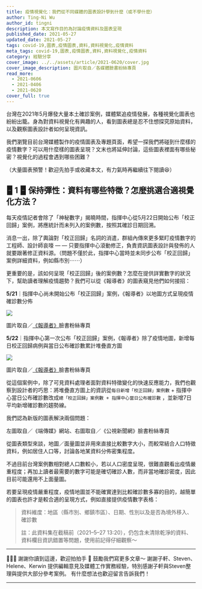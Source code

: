 ```yaml
---
title: 疫情視覺化：我們從不同媒體的圖表設計學到什麼（或不學什麼）
author: Ting-Ni Wu
author_id: tingni
description: 本文寫作目的為討論疫情資料及圖表呈現
published_date: 2021-05-27
updated_date: 2021-05-27
tags: covid-19,圖表,疫情圖表,資料,資料視覺化,疫情資料
meta_tags: covid-19,圖表,疫情圖表,資料,資料視覺化,疫情資料
category: 經驗分享
cover_image: ../../assets/article/2021-0620/cover.jpg
cover_image_description: 圖片取自／各媒體臉書紛絲專頁
read_more: 
  - 2021-0606
  - 2021-0406
  - 2021-0620
cover_full: true
---
```


<script>
  import Img from '$lib/article/Img.svelte'
</script>



台灣在2021年5月爆發大量本土確診案例，媒體緊追疫情發展，各種視覺化圖表也紛紛出籠。身為對資料視覺化有興趣的人，看到圖表總是忍不住想探究原始資料，以及觀察圖表設計者如何呈現資訊。

我們瀏覽目前台灣媒體製作的疫情圖表及專題頁面，希望一探我們將碰到什麼樣的疫情數字？可以用什麼樣的圖表呈現？文末也將延伸討論，這些圖表裡面有哪些秘密？視覺化的過程會遇到哪些困難？

（大量圖表預警！歡迎先拍手或收藏本文，有力氣時再繼續往下閱讀😆）

## 🁢 1 🁢 保持彈性：資料有哪些特徵？怎麼挑選合適視覺化方法？

每天疫情記者會除了「神秘數字」揭曉時間，指揮中心從5月22日開始公布「校正回歸」案例，將應統計而未列入的案例數，按照其確診日期回溯。

消息一出，除了輿論對「校正回歸」名詞的消遣，群組內傳來更多緊盯疫情數字的工程師、設計師哀嚎 — — 只要指揮中心滾動修正，負責資訊圖表設計與發佈的人就要跟著修正資料源。（問題不僅於此，指揮中心當時並未同步公布「校正回歸」案例詳細資料，例如縣市別⋯⋯）

更重要的是，該如何呈現「校正回歸」後的案例數？怎麼在提供詳實數字的狀況下，幫助讀者理解疫情趨勢？我們可以從《報導者》的圖表窺見他們如何接招：

**5/21**｜指揮中心尚未開始公布「校正回歸」案例，《報導者》以地圖方式呈現疫情確診數分佈

<Img src="../../assets/article/2021-0620/2.jpg">

圖片取自／[《報導者》](https://www.facebook.com/twreporter/photos/2924325724481947)臉書粉絲專頁

</Img>

**5/22**｜指揮中心第一次公布「校正回歸」案例，《報導者》除了疫情地圖，新增每日校正回歸病例與當日公布確診數累計堆疊直方圖

<Img src="../../assets/article/2021-0620/3.png">

圖片取自／[《報導者》](https://www.facebook.com/twreporter/photos/2924325724481947)臉書粉絲專頁

</Img>




從這個案例中，除了可見資料處理者面對資料特徵變化的快速反應能力，我們也觀察到設計者的巧思：將堆疊直方圖上的資訊從`每日新增「校正回歸」案例數` + 指揮中心當日公布確診數改成`總「校正回歸」案例數 + 指揮中心當日公布確診數` ，並新增7日平均新增確診數的趨勢線。

我們認為新版的圖表解決兩個問題：

<Img type="side-by-side" srcRight="../../assets/article/2021-0620/4-left.png" srcLeft="../../assets/article/2021-0620/4-right.png">左圖取自／《端傳媒》網站、右圖取自／《公視新聞網》臉書粉絲專頁</Img>


從圖表類型來談，地圖／面量圖並非用來直接比較數字大小，而較常結合人口特徵資料，例如居住人口等，討論各地某資料分佈密集程度。

不過目前台灣案例數相對總人口數較小，若以人口密度呈現，很難直觀看出疫情嚴重程度；再加上讀者最需要的數字可能是確切確診人數，而非當地確診密度，因此目前可能還用不上面量圖。

若要呈現疫情嚴重程度，疫情地圖並不能確實達到比較確診數多寡的目的，越簡單的圖表也許才是較合適的呈現方式，例如直接提供疫情數字表格：


> 資料維度：地區（縣市別、鄉鎮市區）、日期、性別以及是否為境外移入、確診數
> 
> 註：此資料集在截稿前（2021–5–27 13:20），仍包含未清除乾淨的資料、資料欄目資訊錯置等問題，使用前記得仔細觀察～

---

👩🏻‍💼 謝謝你讀到這邊，歡迎拍拍手 👏 鼓勵我們寫更多文章～
謝謝子軒、Steven、Helene、Kerwin 提供編輯意見及媒體工作實務經驗，特別感謝子軒與Steven整理與提供大部分參考案例。
有什麼想法也歡迎留言告訴我們！


<Bookmark url="https://www.thenewslens.com" />

<Bookmark url="https://www.nytimes.com" />

---

<Bookmark url="https://www.thenewslens.com" />

<Bookmark url="https://www.nytimes.com" />